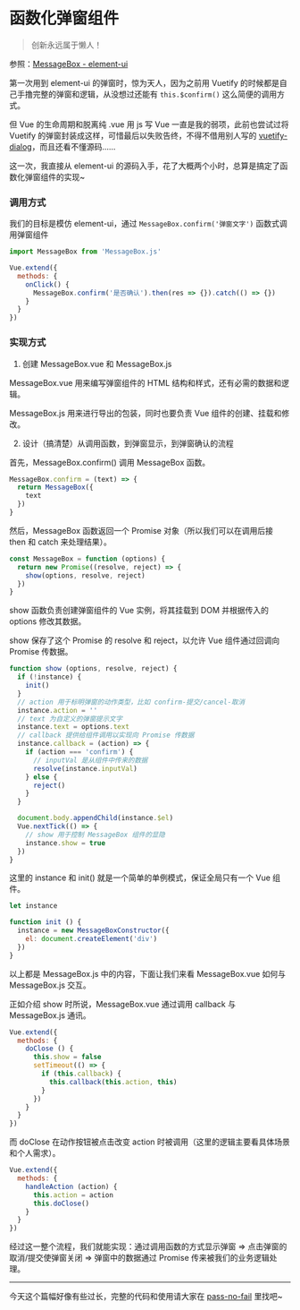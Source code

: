 # 函数化弹窗组件

> 创新永远属于懒人！

参照：[MessageBox - element-ui](https://element.eleme.cn/#/zh-CN/component/message-box)

第一次用到 element-ui 的弹窗时，惊为天人，因为之前用 Vuetify 的时候都是自己手撸完整的弹窗和逻辑，从没想过还能有 `this.$confirm()` 这么简便的调用方式。

但 Vue 的生命周期和脱离纯 .vue 用 js 写 Vue 一直是我的弱项，此前也尝试过将 Vuetify 的弹窗封装成这样，可惜最后以失败告终，不得不借用别人写的 [vuetify-dialog](https://www.npmjs.com/package/vuetify-dialog)，而且还看不懂源码......

这一次，我直接从 element-ui 的源码入手，花了大概两个小时，总算是搞定了函数化弹窗组件的实现~

### 调用方式

我们的目标是模仿 element-ui，通过 `MessageBox.confirm('弹窗文字')` 函数式调用弹窗组件

```js
import MessageBox from 'MessageBox.js'

Vue.extend({
  methods: {
    onClick() {
      MessageBox.confirm('是否确认').then(res => {}).catch(() => {})
    }
  }
})
```

### 实现方式

1. 创建 MessageBox.vue 和 MessageBox.js

MessageBox.vue 用来编写弹窗组件的 HTML 结构和样式，还有必需的数据和逻辑。

MessageBox.js 用来进行导出的包装，同时也要负责 Vue 组件的创建、挂载和修改。

2. 设计（搞清楚）从调用函数，到弹窗显示，到弹窗确认的流程

首先，MessageBox.confirm() 调用 MessageBox 函数。

```js
MessageBox.confirm = (text) => {
  return MessageBox({
    text
  })
}
```

然后，MessageBox 函数返回一个 Promise 对象（所以我们可以在调用后接 then 和 catch 来处理结果）。

```js
const MessageBox = function (options) {
  return new Promise((resolve, reject) => {
    show(options, resolve, reject)
  })
}
```

show 函数负责创建弹窗组件的 Vue 实例，将其挂载到 DOM 并根据传入的 options 修改其数据。

show 保存了这个 Promise 的 resolve 和 reject，以允许 Vue 组件通过回调向 Promise 传数据。

```js
function show (options, resolve, reject) {
  if (!instance) {
    init()
  }
  // action 用于标明弹窗的动作类型，比如 confirm-提交/cancel-取消
  instance.action = ''
  // text 为自定义的弹窗提示文字
  instance.text = options.text
  // callback 提供给组件调用以实现向 Promise 传数据
  instance.callback = (action) => {
    if (action === 'confirm') {
      // inputVal 是从组件中传来的数据
      resolve(instance.inputVal)
    } else {
      reject()
    }
  }

  document.body.appendChild(instance.$el)
  Vue.nextTick(() => {
    // show 用于控制 MessageBox 组件的显隐
    instance.show = true
  })
}
```

这里的 instance 和 init() 就是一个简单的单例模式，保证全局只有一个 Vue 组件。

```js
let instance

function init () {
  instance = new MessageBoxConstructor({
    el: document.createElement('div')
  })
}
```

以上都是 MessageBox.js 中的内容，下面让我们来看 MessageBox.vue 如何与 MessageBox.js 交互。

正如介绍 show 时所说，MessageBox.vue 通过调用 callback 与 MessageBox.js 通讯。

```js
Vue.extend({
  methods: {
    doClose () {
      this.show = false
      setTimeout(() => {
        if (this.callback) {
          this.callback(this.action, this)
        }
      })
    }
  }
})
```

而 doClose 在动作按钮被点击改变 action 时被调用（这里的逻辑主要看具体场景和个人需求）。

```js
Vue.extend({
  methods: {
    handleAction (action) {
      this.action = action
      this.doClose()
    }
  }
})
```

经过这一整个流程，我们就能实现：通过调用函数的方式显示弹窗 => 点击弹窗的取消/提交使弹窗关闭 => 弹窗中的数据通过 Promise 传来被我们的业务逻辑处理。

<hr/>

今天这个篇幅好像有些过长，完整的代码和使用请大家在 [pass-no-fail](https://github.com/GStarP/pass-no-fail) 里找吧~
